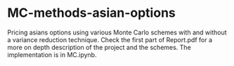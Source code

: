 # MC-methods-asian-options
Pricing asians options using various Monte Carlo schemes with and without a variance reduction technique. Check the first part of Report.pdf for a more on depth description of the project and the schemes. The implementation is in MC.ipynb.
